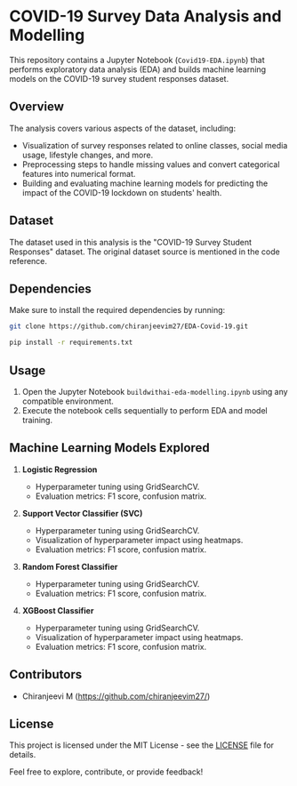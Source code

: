 # COVID-19 Survey Data Analysis and Modelling

This repository contains a Jupyter Notebook (`Covid19-EDA.ipynb`) that performs exploratory data analysis (EDA) and builds machine learning models on the COVID-19 survey student responses dataset.

## Overview

The analysis covers various aspects of the dataset, including:

- Visualization of survey responses related to online classes, social media usage, lifestyle changes, and more.
- Preprocessing steps to handle missing values and convert categorical features into numerical format.
- Building and evaluating machine learning models for predicting the impact of the COVID-19 lockdown on students' health.

## Dataset

The dataset used in this analysis is the "COVID-19 Survey Student Responses" dataset. The original dataset source is mentioned in the code reference.

## Dependencies

Make sure to install the required dependencies by running:

```bash
git clone https://github.com/chiranjeevim27/EDA-Covid-19.git
```

```bash
pip install -r requirements.txt
```

## Usage

1. Open the Jupyter Notebook `buildwithai-eda-modelling.ipynb` using any compatible environment.
2. Execute the notebook cells sequentially to perform EDA and model training.

## Machine Learning Models Explored

1. **Logistic Regression**
   - Hyperparameter tuning using GridSearchCV.
   - Evaluation metrics: F1 score, confusion matrix.

2. **Support Vector Classifier (SVC)**
   - Hyperparameter tuning using GridSearchCV.
   - Visualization of hyperparameter impact using heatmaps.
   - Evaluation metrics: F1 score, confusion matrix.

3. **Random Forest Classifier**
   - Hyperparameter tuning using GridSearchCV.
   - Evaluation metrics: F1 score, confusion matrix.

4. **XGBoost Classifier**
   - Hyperparameter tuning using GridSearchCV.
   - Visualization of hyperparameter impact using heatmaps.
   - Evaluation metrics: F1 score, confusion matrix.

## Contributors

- Chiranjeevi M (https://github.com/chiranjeevim27/)

## License

This project is licensed under the MIT License - see the [LICENSE](LICENSE) file for details.

Feel free to explore, contribute, or provide feedback!
